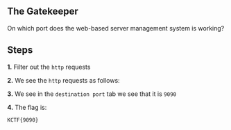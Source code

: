 
## The Gatekeeper

On which port does the web-based server management system is working?

## Steps

**1.** Filter out the `http` requests

**2.** We see the `http` requests as follows:



**3.** We see in the `destination port` tab we see that it is `9090`

**4.** The flag is:

```bash
KCTF{9090}
```




